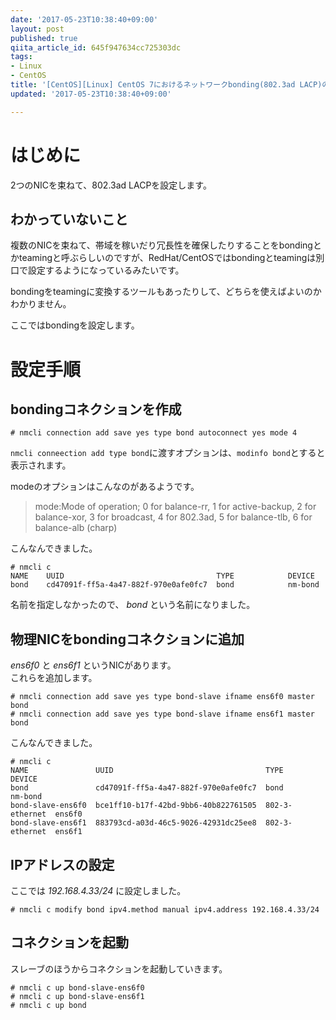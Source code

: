 ```yaml
---
date: '2017-05-23T10:38:40+09:00'
layout: post
published: true
qiita_article_id: 645f947634cc725303dc
tags:
- Linux
- CentOS
title: '[CentOS][Linux] CentOS 7におけるネットワークbonding(802.3ad LACP)の設定'
updated: '2017-05-23T10:38:40+09:00'

---
```

# はじめに  
  
2つのNICを束ねて、802.3ad LACPを設定します。  
  
## わかっていないこと  
  
複数のNICを束ねて、帯域を稼いだり冗長性を確保したりすることをbondingとかteamingと呼ぶらしいのですが、RedHat/CentOSではbondingとteamingは別口で設定するようになっているみたいです。  
  
bondingをteamingに変換するツールもあったりして、どちらを使えばよいのかわかりません。  
  
ここではbondingを設定します。  
  
# 設定手順  
  
## bondingコネクションを作成  
  
```shell-session
# nmcli connection add save yes type bond autoconnect yes mode 4
```  
  
`nmcli conneection add type bond`に渡すオプションは、`modinfo bond`とすると表示されます。  
  
modeのオプションはこんなのがあるようです。  
  
> mode:Mode of operation; 0 for balance-rr, 1 for active-backup, 2 for balance-xor, 3 for broadcast, 4 for 802.3ad, 5 for balance-tlb, 6 for balance-alb (charp)  
  
こんなんできました。  
  
```shell-session
# nmcli c
NAME    UUID                                  TYPE            DEVICE
bond    cd47091f-ff5a-4a47-882f-970e0afe0fc7  bond            nm-bond
```  
  
名前を指定しなかったので、 *bond* という名前になりました。  
  
  
## 物理NICをbondingコネクションに追加  
  
*ens6f0* と *ens6f1* というNICがあります。  
これらを追加します。  
  
```shell-session
# nmcli connection add save yes type bond-slave ifname ens6f0 master bond
# nmcli connection add save yes type bond-slave ifname ens6f1 master bond
```  
  
こんなんできました。  
  
```shell-session
# nmcli c
NAME               UUID                                  TYPE            DEVICE
bond               cd47091f-ff5a-4a47-882f-970e0afe0fc7  bond            nm-bond
bond-slave-ens6f0  bce1ff10-b17f-42bd-9bb6-40b822761505  802-3-ethernet  ens6f0
bond-slave-ens6f1  883793cd-a03d-46c5-9026-42931dc25ee8  802-3-ethernet  ens6f1
```  
  
## IPアドレスの設定  
  
ここでは *192.168.4.33/24* に設定しました。  
  
```shell-session
# nmcli c modify bond ipv4.method manual ipv4.address 192.168.4.33/24
```  
  
## コネクションを起動  
  
スレーブのほうからコネクションを起動していきます。  
  
```shell-session
# nmcli c up bond-slave-ens6f0
# nmcli c up bond-slave-ens6f1
# nmcli c up bond
```  
  
